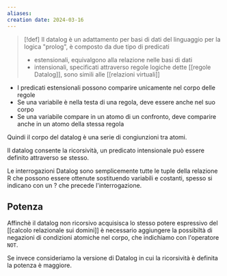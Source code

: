 ```yaml
---
aliases: 
creation date: 2024-03-16
---
```


>[!def]
>Il datalog è un adattamento per basi di dati del linguaggio per la logica "prolog", è composto da due tipo di predicati
>- estensionali, equivalgono alla relazione nelle basi di dati
>- intensionali, specificati attraverso regole logiche dette [[regole Datalog]], sono simili alle [[relazioni virtuali]]

- I predicati estensionali possono comparire unicamente nel corpo delle regole
- Se una variabile è nella testa di una regola, deve essere anche nel suo corpo
- Se una variabile compare in un atomo di un confronto, deve comparire anche in un atomo della stessa regola

Quindi il corpo del datalog è una serie di congiunzioni tra atomi.


Il datalog consente la ricorsività, un predicato intensionale può essere definito attraverso se stesso. 

Le interrogazioni Datalog sono semplicemente tutte le tuple della relazione R che possono essere ottenute sostituendo variabili e costanti, spesso si indicano con un ? che precede l'interrogazione.


## Potenza
Affinchè il datalog non ricorsivo acquisisca lo stesso potere espressivo del [[calcolo relazionale sui domini]] è necessario aggiungere la possibiltà di negazioni di condizioni atomiche nel corpo, che indichiamo con l'operatore `NOT`.

Se invece consideriamo la versione di Datalog in cui la ricorsività è definita la potenza è maggiore.
